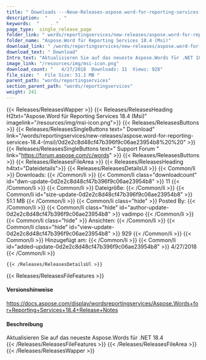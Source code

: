 ```yaml
---
title: " Downloads ---Neue-Releases-aspose.word-for-reporting-services-18.4-(msi) . "
description:  "    . " 
keywords:  "    . " 
page_type:  single_release_page
folder_link: " words/reportingservices/new-releases/aspose.word-for-reporting-services-18.4-(msi)/"
folder_name: "Aspose.Word für Reporting Services 18.4 (Msi)"
download_link: " /words/reportingservices/new-releases/aspose.word-for-reporting-services-18.4-(msi)/0d2e2c8d48cf47b396f9c06ae23954b8"
download_text: " Download"
Intro_text: "Aktualisieren Sie auf das neueste Aspose.Words für .NET 18.4"
image_link: "/resources/img/msi-icon.png"
download_count: "   4/27/2018  Downloads: 11  Views: 928"
file_size: "  File Size: 51.1 MB "
parent_path: "words/reportingservices"
section_parent_path: "words/reportingservices"
weight: 241
---
```


{{< Releases/ReleasesWapper >}}
  {{< Releases/ReleasesHeading H2txt="Aspose.Word für Reporting Services 18.4 (Msi)" imagelink="/resources/img/msi-icon.png">}}
  {{< Releases/ReleasesButtons >}}
    {{< Releases/ReleasesSingleButtons text=" Download" link="/words/reportingservices/new-releases/aspose.word-for-reporting-services-18.4-(msi)/0d2e2c8d48cf47b396f9c06ae23954b8%20%20" >}}
    {{< Releases/ReleasesSingleButtons text=" Support Forum " link="https://forum.aspose.com/c/words" >}}
  {{< Releases/ReleasesButtons >}}
  {{< Releases/ReleasesFileArea >}}
    {{< Releases/ReleasesHeading h4txt="Dateidetails">}}
    {{< Releases/ReleasesDetailsUl >}}
            {{< Common/li >}} Downloads: {{< /Common/li >}}
      {{< Common/li class="downloadcount" id="dwn-update-0d2e2c8d48cf47b396f9c06ae23954b8" >}} 11 {{< /Common/li >}}
      {{< Common/li >}} Dateigröße: {{< /Common/li >}}
      {{< Common/li id="size-update-0d2e2c8d48cf47b396f9c06ae23954b8" >}} 51.1 MB {{< /Common/li >}} 
      {{< Common/li  class="hide" >}} Posted By: {{< /Common/li >}} 
      {{< Common/li class="hide" id="author-update-0d2e2c8d48cf47b396f9c06ae23954b8" >}} vadimpo {{< /Common/li >}}
      {{< Common/li class="hide" >}} Ansichten: {{< /Common/li >}}
      {{< Common/li class="hide" id="view-update-0d2e2c8d48cf47b396f9c06ae23954b8" >}} 929 {{< /Common/li >}}
      {{< Common/li >}} Hinzugefügt am: {{< /Common/li >}}
      {{< Common/li id="added-update-0d2e2c8d48cf47b396f9c06ae23954b8" >}} 4/27/2018 {{< /Common/li >}} 

    {{< /Releases/ReleasesDetailsUl >}}

  {{< Releases/ReleasesFileFeatures >}}
      <h4>Versionshinweise</h4><div> <a href="https://docs.aspose.com/display/wordsreportingservices/Aspose.Words+for+Reporting+Services+18.4+Release+Notes">https://docs.aspose.com/display/wordsreportingservices/Aspose.Words+for+Reporting+Services+18.4+Release+Notes</a></div><h4> Beschreibung</h4><div class="HTMLDescription"> Aktualisieren Sie auf das neueste Aspose.Words für .NET 18.4</div>
  {{< /Releases/ReleasesFileFeatures >}}
 {{< /Releases/ReleasesFileArea >}}
{{< /Releases/ReleasesWapper >}}



